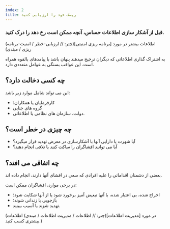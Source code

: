 ```yaml
---
index: 2
title: ریسک خود را ارزیابی کنید
---
```

### قبل از آشکار سازی اطلاعات حساس، آنچه ممکن است رخ دهد را درک کنید.

(اطلاعات بیشتر در مورد [برنامه ریزی امنیتی](چتر: // ارزیابی-خطر / امنیت-برنامه ریزی / مبتدی)

به اشتراک گذاری اطلاعاتی که دیگران ترجیح میدهند پنهان باشد با پیامدهای بالقوه همراه است. این عواقب بستگی به عوامل متعددی دارد.

## چه کسی دخالت دارد؟

این می تواند شامل موارد زیر باشد:

* کارفرمایان یا همکاران؛
* گروه های جنایی
* دولت، سازمان های نظامی یا اطلاعاتی.

## چه چیزی در خطر است؟

* آیا شهرت یا دارایی آنها با آشکارسازی در معرض تهدید قرار میگیرد؟
* آیا می توانند افشاگران را ساکت کنند یا تلافی انجام دهند؟

## چه اتفاقی می افتد؟

بعضی از دشمنان اقداماتی را علیه افرادی که سعی در افشای آنها دارند، انجام داده اند.

در برخی موارد، افشاگران ممکن است:

* اخراج شده، بی اعتبار شده، با آنها تبعیض آمیز برخورد شود یا از آنها شکایت شود؛
* بازجویی یا زندانی شوند؛
* تهدید شوند یا آسیب ببینند.

(در مورد [مدیریت اطلاعات](چتر: // اطلاعات / مدیریت اطلاعات / مبتدی) اطلاعات بیشتری کسب کنید.)